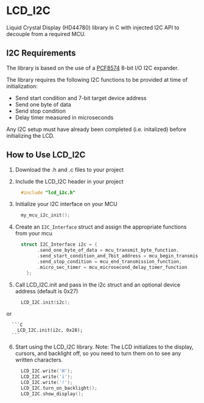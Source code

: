 # LCD_I2C
Liquid Crystal Display (HD44780) library in C with injected I2C API to decouple from a required MCU.

## I2C Requirements
The library is based on the use of a [PCF8574](https://www.nxp.com/docs/en/data-sheet/PCF8574_PCF8574A.pdf) 8-bit I/O I2C expander.

The library requires the following I2C functions to be provided at time of initialization:
  * Send start condition and 7-bit target device address
  * Send one byte of data
  * Send stop condition
  * Delay timer measured in microseconds

Any I2C setup must have already been completed (i.e. initalized) before initializing the LCD.

## How to Use LCD_I2C
  1. Download the .h and .c files to your project
  2. Include the LCD_I2C header in your project
  
      ```C
        #include "lcd_i2c.h"
	  ```
      
  3. Initialize your I2C interface on your MCU
  
      ```C
	    my_mcu_i2c_init();
	  ```

  4. Create an ```I2C_Interface``` struct and assign the appropriate functions from your mcu
  
      ```C
      	struct I2C_Interface i2c = {
		      .send_one_byte_of_data = mcu_transmit_byte_function,
		      .send_start_condition_and_7bit_address = mcu_begin_transmission_function,
		      .send_stop_condition = mcu_end_transmission_function,
		      .micro_sec_timer = mcu_microsecond_delay_timer_function
          };
	  ```

  5. Call LCD_I2C.init and pass in the i2c struct and an optional device address (default is 0x27)
  
  	  ```C
     	LCD_I2C.init(i2c);
	  ```
  or
  
      ```C
        LCD_I2C.init(i2c, 0x28);
	  ```

  6. Start using the LCD_I2C library. Note: The LCD initializes to the display, cursors, and backlight off, so you need to turn them on to see any written characters.

  	  ```C
		LCD_I2C.write('H');
		LCD_I2C.write('i');
		LCD_I2C.write('!');
		LCD_I2C.turn_on_backlight();
		LCD_I2C.show_display();
	  ```
